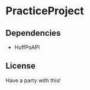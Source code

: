 PracticeProject 
===============

Dependencies
------------

* HuffPoAPI

License
-------
Have a party with this!